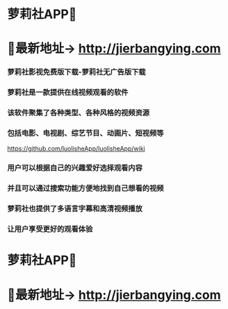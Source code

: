 # 萝莉社APP👋
# 👋最新地址→ http://jierbangying.com

### 萝莉社影视免费版下载-萝莉社无广告版下载
### 萝莉社是一款提供在线视频观看的软件
### 该软件聚集了各种类型、各种风格的视频资源
### 包括电影、电视剧、综艺节目、动画片、短视频等
https://github.com/luolisheApp/luolisheApp/wiki
### 用户可以根据自己的兴趣爱好选择观看内容
### 并且可以通过搜索功能方便地找到自己想看的视频
### 萝莉社也提供了多语言字幕和高清视频播放
### 让用户享受更好的观看体验

# 萝莉社APP👋
# 👋最新地址→ http://jierbangying.com
